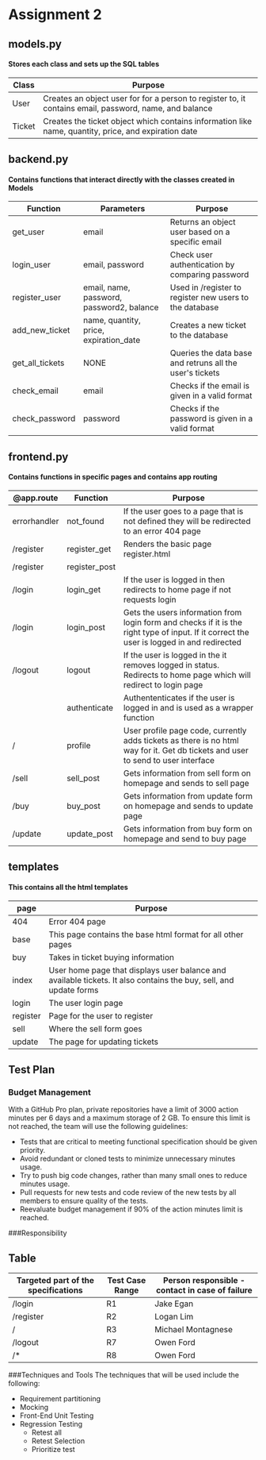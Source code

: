 # Assignment 2

## models.py
#### Stores each class and sets up the SQL tables

| Class  | Purpose                                                                                                |
|--------|--------------------------------------------------------------------------------------------------------|
| User   | Creates an object user for for a person to register to, it contains email, password, name, and balance |
| Ticket | Creates the ticket object which contains information like name, quantity, price, and expiration date   |

## backend.py
#### Contains functions that interact directly with the classes created in Models

| Function        | Parameters                                | Purpose                                                  |
|-----------------|-------------------------------------------|----------------------------------------------------------|
| get_user        | email                                     | Returns an object user based on a specific email         |
| login_user      | email, password                           | Check user authentication by comparing password          |
| register_user   | email, name, password, password2, balance | Used in /register to register new users to the database  |
| add_new_ticket  | name, quantity, price, expiration_date    | Creates a new ticket to the database                     |
| get_all_tickets | NONE                                      | Queries the data base and retruns all the user's tickets |
| check_email     | email                                     | Checks if the email is given in a valid format           |
| check_password  | password                                  | Checks if the password is given in a valid format        |

## frontend.py
#### Contains functions in specific pages and contains app routing

| @app.route   | Function      | Purpose                                                                                                                                    |
|--------------|---------------|--------------------------------------------------------------------------------------------------------------------------------------------|
| errorhandler | not_found     | If the user goes to a page that is not defined they will be redirected to an error 404 page                                                |
| /register    | register_get  | Renders the basic page register.html                                                                                                       |
| /register    | register_post |
| /login       | login_get     | If the user is logged in then redirects to home page if not requests login                                                                 |
| /login       | login_post    | Gets the users information from login form and checks if it is the right type of input. If it correct the user is logged in and redirected |
| /logout      | logout        | If the user is logged in the it removes logged in status. Redirects to home page which will redirect to login page                         |
|              | authenticate  | Authententicates if the user is logged in and is used as a wrapper function                                                                |
| /            | profile       | User profile page code, currently adds tickets as there is no html way for it. Get db tickets and user to send to user interface           |
| /sell        | sell_post     | Gets information from sell form on homepage and sends to sell page                                                                         |
| /buy         | buy_post      | Gets information from update form on homepage and sends to update page                                                                     |
| /update      | update_post   | Gets information from buy form on homepage and send to buy page                                                                            |

## templates
#### This contains all the html templates

| page     | Purpose                                                                                                           |
|----------|-------------------------------------------------------------------------------------------------------------------|
| 404      | Error 404 page                                                                                                    |
| base     | This page contains the base html format for all other pages                                                       |
| buy      | Takes in ticket buying information                                                                                |
| index    | User home page that displays user balance and available tickets. It also contains the buy, sell, and update forms |
| login    | The user login page                                                                                               |
| register | Page for the user to register                                                                                     |
| sell     | Where the sell form goes                                                                                          |
| update   | The page for updating tickets                                                                                     |

## Test Plan

### Budget Management 
With a GitHub Pro plan, private repositories have a limit of 3000 action minutes per 6 days and a maximum storage of 2 GB. To ensure this limit is not reached, the team will use the following guidelines:
- Tests that are critical to meeting functional specification should be given priority. 
- Avoid redundant or cloned tests to minimize unnecessary minutes usage.
- Try to push big code changes, rather than many small ones to reduce minutes usage.
- Pull requests for new tests and code review of the new tests by all members to ensure quality of the tests.
- Reevaluate budget management if 90% of the action minutes limit is reached.

###Responsibility
## Table

| Targeted part of the specifications | Test Case Range | Person responsible - contact in case of failure  |
|-------------------------------------|-----------------|--------------------------------------------------|
| /login                              | R1              | Jake Egan                                        |
| /register                           | R2              | Logan Lim                                        |
| /                                   | R3              | Michael Montagnese                               |
| /logout                             | R7              | Owen Ford                                        |
| /*                                  | R8              | Owen Ford                                        |

###Techniques and Tools
The techniques that will be used include the following:
- Requirement partitioning
- Mocking
- Front-End Unit Testing
- Regression Testing
	- Retest all
	- Retest Selection
	- Prioritize test